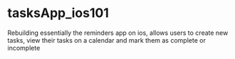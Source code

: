 # tasksApp_ios101
Rebuilding essentially the reminders app on ios, allows users to create new tasks, view their tasks on a calendar and mark them as complete or incomplete 
